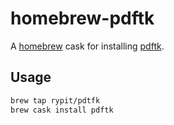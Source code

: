 # homebrew-pdftk
A [homebrew](https://brew.sh/) cask for installing [pdftk](https://www.pdflabs.com/tools/pdftk-server/).

## Usage
```bash
brew tap rypit/pdtfk
brew cask install pdftk
```
